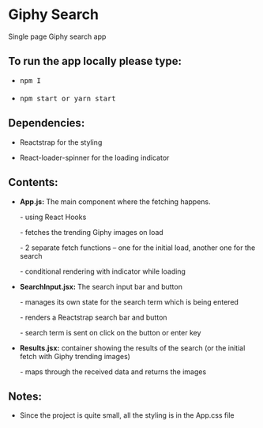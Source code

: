 <!DOCTYPE HTML PUBLIC "-//W3C//DTD HTML 4.0 Transitional//EN">
<html>
<head>
	<meta http-equiv="content-type" content="text/html; charset=utf-8"/>
	<meta name="generator" content="LibreOffice 6.0.7.3 (Linux)"/>
	<meta name="created" content="2020-02-07T17:05:38.253193806"/>
	<meta name="changed" content="2020-02-07T17:05:54.042968515"/>
</head>
<body lang="en-US" dir="ltr">
<h1>Giphy Search 
</h1>
<p>Single page Giphy search app</p>
<h2 class="western"><a name="user-content-to-run-the-applocally-please-type"></a>
To run the app locally please type:</h2>
<ul>
	<li/>
<pre class="western" style="margin-bottom: 0.2in">npm I </pre>
	<li/>
<pre class="western" style="margin-bottom: 0.2in">npm start or yarn start</pre>
</ul>
<h2 class="western"><a name="user-content-dependencies"></a>Dependencies:</h2>
<ul>
	<li/>
<p>Reactstrap for the styling</p>
	<li/>
<p>React-loader-spinner for the loading indicator</p>
</ul>
<h2 class="western"><a name="user-content-contents"></a>Contents:</h2>
<ul>
	<li/>
<p><strong>App.js:</strong> The main component where the
	fetching happens. 
	</p>
	<p>- using React Hooks</p>
	<p>- fetches the trending Giphy images on load</p>
	<p>- 2 separate fetch functions – one for the initial load,
	another one for the search</p>
	<p>- conditional rendering with indicator while loading 
	</p>
	<li/>
<p><strong>SearchInput.jsx:</strong> The search input bar and
	button</p>
	<p>- manages its own state for the search term which is being
	entered</p>
	<p>- renders a Reactstrap search bar and button</p>
	<p>- search term is sent on click on the button or enter key</p>
	<li/>
<p><strong>Results.jsx:</strong> container showing the results
	of the search (or the initial fetch with Giphy trending images)</p>
	<p>- maps through the received data and returns the images</p>
</ul>
<h2 class="western"><a name="user-content-notes"></a>Notes:</h2>
<ul>
	<li/>
<p>Since the project is quite small, all the styling is in the
	App.css file</p>
</ul>
</body>
</html>
